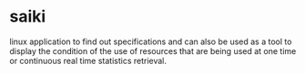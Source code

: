# saiki
linux application to find out specifications and can also be used as a tool to display the condition of the use of resources that are being used at one time or continuous real time statistics retrieval.
